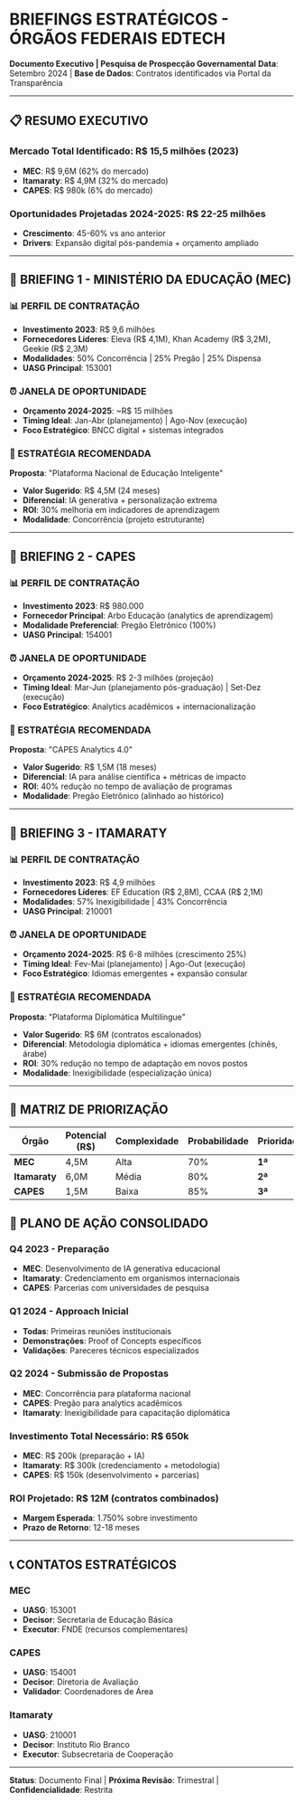 # BRIEFINGS ESTRATÉGICOS - ÓRGÃOS FEDERAIS EDTECH

**Documento Executivo | Pesquisa de Prospecção Governamental**
**Data**: Setembro 2024 | **Base de Dados**: Contratos identificados via Portal da Transparência

---

## 📋 RESUMO EXECUTIVO

### **Mercado Total Identificado**: R$ 15,5 milhões (2023)
- **MEC**: R$ 9,6M (62% do mercado)
- **Itamaraty**: R$ 4,9M (32% do mercado) 
- **CAPES**: R$ 980k (6% do mercado)

### **Oportunidades Projetadas 2024-2025**: R$ 22-25 milhões
- **Crescimento**: 45-60% vs ano anterior
- **Drivers**: Expansão digital pós-pandemia + orçamento ampliado

---

## 🎯 BRIEFING 1 - MINISTÉRIO DA EDUCAÇÃO (MEC)

### **📊 PERFIL DE CONTRATAÇÃO**
- **Investimento 2023**: R$ 9,6 milhões
- **Fornecedores Líderes**: Eleva (R$ 4,1M), Khan Academy (R$ 3,2M), Geekie (R$ 2,3M)
- **Modalidades**: 50% Concorrência | 25% Pregão | 25% Dispensa
- **UASG Principal**: 153001

### **⏰ JANELA DE OPORTUNIDADE**
- **Orçamento 2024-2025**: ~R$ 15 milhões
- **Timing Ideal**: Jan-Abr (planejamento) | Ago-Nov (execução)
- **Foco Estratégico**: BNCC digital + sistemas integrados

### **🎯 ESTRATÉGIA RECOMENDADA**
**Proposta**: "Plataforma Nacional de Educação Inteligente"
- **Valor Sugerido**: R$ 4,5M (24 meses)
- **Diferencial**: IA generativa + personalização extrema
- **ROI**: 30% melhoria em indicadores de aprendizagem
- **Modalidade**: Concorrência (projeto estruturante)

---

## 🎯 BRIEFING 2 - CAPES

### **📊 PERFIL DE CONTRATAÇÃO**
- **Investimento 2023**: R$ 980.000
- **Fornecedor Principal**: Arbo Educação (analytics de aprendizagem)
- **Modalidade Preferencial**: Pregão Eletrônico (100%)
- **UASG Principal**: 154001

### **⏰ JANELA DE OPORTUNIDADE**
- **Orçamento 2024-2025**: R$ 2-3 milhões (projeção)
- **Timing Ideal**: Mar-Jun (planejamento pós-graduação) | Set-Dez (execução)
- **Foco Estratégico**: Analytics acadêmicos + internacionalização

### **🎯 ESTRATÉGIA RECOMENDADA**
**Proposta**: "CAPES Analytics 4.0"
- **Valor Sugerido**: R$ 1,5M (18 meses)
- **Diferencial**: IA para análise científica + métricas de impacto
- **ROI**: 40% redução no tempo de avaliação de programas
- **Modalidade**: Pregão Eletrônico (alinhado ao histórico)

---

## 🎯 BRIEFING 3 - ITAMARATY

### **📊 PERFIL DE CONTRATAÇÃO**
- **Investimento 2023**: R$ 4,9 milhões
- **Fornecedores Líderes**: EF Education (R$ 2,8M), CCAA (R$ 2,1M)
- **Modalidades**: 57% Inexigibilidade | 43% Concorrência
- **UASG Principal**: 210001

### **⏰ JANELA DE OPORTUNIDADE**
- **Orçamento 2024-2025**: R$ 6-8 milhões (crescimento 25%)
- **Timing Ideal**: Fev-Mai (planejamento) | Ago-Out (execução)
- **Foco Estratégico**: Idiomas emergentes + expansão consular

### **🎯 ESTRATÉGIA RECOMENDADA**
**Proposta**: "Plataforma Diplomática Multilíngue"
- **Valor Sugerido**: R$ 6M (contratos escalonados)
- **Diferencial**: Metodologia diplomática + idiomas emergentes (chinês, árabe)
- **ROI**: 30% redução no tempo de adaptação em novos postos
- **Modalidade**: Inexigibilidade (especialização única)

---

## 💼 MATRIZ DE PRIORIZAÇÃO

| Órgão | Potencial (R$) | Complexidade | Probabilidade | Prioridade |
|-------|---------------|--------------|---------------|------------|
| **MEC** | 4,5M | Alta | 70% | **1ª** |
| **Itamaraty** | 6,0M | Média | 80% | **2ª** |
| **CAPES** | 1,5M | Baixa | 85% | **3ª** |

## 🚀 PLANO DE AÇÃO CONSOLIDADO

### **Q4 2023 - Preparação**
- **MEC**: Desenvolvimento de IA generativa educacional
- **Itamaraty**: Credenciamento em organismos internacionais
- **CAPES**: Parcerias com universidades de pesquisa

### **Q1 2024 - Approach Inicial**
- **Todas**: Primeiras reuniões institucionais
- **Demonstrações**: Proof of Concepts específicos
- **Validações**: Pareceres técnicos especializados

### **Q2 2024 - Submissão de Propostas**
- **MEC**: Concorrência para plataforma nacional
- **CAPES**: Pregão para analytics acadêmicos
- **Itamaraty**: Inexigibilidade para capacitação diplomática

### **Investimento Total Necessário**: R$ 650k
- **MEC**: R$ 200k (preparação + IA)
- **Itamaraty**: R$ 300k (credenciamento + metodologia)
- **CAPES**: R$ 150k (desenvolvimento + parcerias)

### **ROI Projetado**: R$ 12M (contratos combinados)
- **Margem Esperada**: 1.750% sobre investimento
- **Prazo de Retorno**: 12-18 meses

---

## 📞 CONTATOS ESTRATÉGICOS

### **MEC**
- **UASG**: 153001
- **Decisor**: Secretaria de Educação Básica
- **Executor**: FNDE (recursos complementares)

### **CAPES**
- **UASG**: 154001  
- **Decisor**: Diretoria de Avaliação
- **Validador**: Coordenadores de Área

### **Itamaraty**
- **UASG**: 210001
- **Decisor**: Instituto Rio Branco
- **Executor**: Subsecretaria de Cooperação

---

**Status**: Documento Final | **Próxima Revisão**: Trimestral | **Confidencialidade**: Restrita